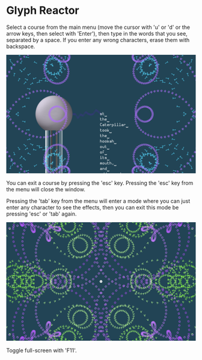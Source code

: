 
# Glyph Reactor

Select a course from the main menu (move the cursor with 'u' or 'd' or the arrow keys, then select with 'Enter'), then type in the words that you see, separated by a space. If you enter any wrong characters, erase them with backspace.

![screenshot](https://github.com/JonArintok/GlyphReactor/blob/master/img/screenshot04.png)

You can exit a course by pressing the 'esc' key. Pressing the 'esc' key from the menu will close the window.

Pressing the 'tab' key from the menu will enter a mode where you can just enter any character to see the effects, then you can exit this mode be pressing 'esc' or 'tab' again.

![screenshot](https://github.com/JonArintok/GlyphReactor/blob/master/img/screenshot06.png)


Toggle full-screen with 'F11'.
